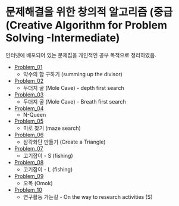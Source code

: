 문제해결을 위한 창의적 알고리즘 (중급 (Creative Algorithm for Problem Solving -Intermediate)
==========================================================================================

인터넷에 배포되어 있는 문제집을 개인적인 공부 목적으로 정리하였음.

* [Problem_01](https://github.com/heesoon/algorithm/tree/develop/Creative_algorithms_for_problem_solving_(intermediate)/Problem_1)
  * 약수의 합 구하기 (summing up the divisor)
* [Problem_02](https://github.com/heesoon/algorithm/tree/develop/Creative_algorithms_for_problem_solving_(intermediate)/Problem_2)
  * 두더지 굴 (Mole Cave) - depth first search
* [Problem_03](https://github.com/heesoon/algorithm/tree/develop/Creative_algorithms_for_problem_solving_(intermediate)/Problem_3)
  * 두더지 굴 (Mole Cave) - Breath first search
* [Problem_04](https://github.com/heesoon/algorithm/tree/develop/Creative_algorithms_for_problem_solving_(intermediate)/Problem_4)
  * N-Queen
* [Problem_05](https://github.com/heesoon/algorithm/tree/develop/Creative_algorithms_for_problem_solving_(intermediate)/Problem_5)
  * 미로 찾기 (maze search)
* [Problem_06](https://github.com/heesoon/algorithm/tree/develop/Creative_algorithms_for_problem_solving_(intermediate)/Problem_6)
  * 삼각화단 만들기 (Create a Triangle)
* [Problem_07](https://github.com/heesoon/algorithm/tree/develop/Creative_algorithms_for_problem_solving_(intermediate)/Problem_7)
  * 고기잡이 - S (fishing)
* [Problem_08](https://github.com/heesoon/algorithm/tree/develop/Creative_algorithms_for_problem_solving_(intermediate)/Problem_8)
  * 고기잡이 - L (fishing)
* [Problem_09](https://github.com/heesoon/algorithm/tree/develop/Creative_algorithms_for_problem_solving_(intermediate)/Problem_9)
  * 오목 (Omok)
* [Problem_10](https://github.com/heesoon/algorithm/tree/develop/Creative_algorithms_for_problem_solving_(intermediate)/Problem_10)
  * 연구활동 가는길 - On the way to research activities (S)
